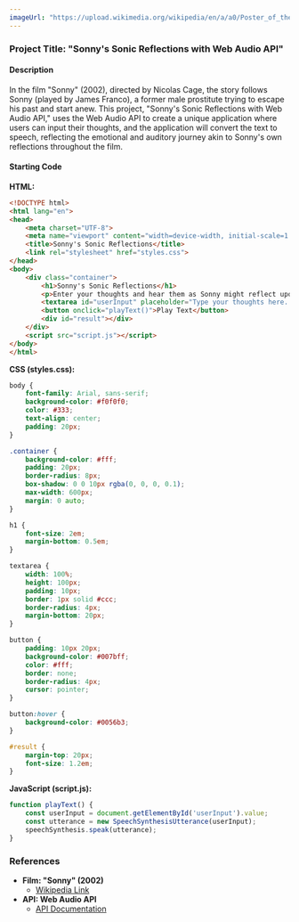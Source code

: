 ```yaml
---
imageUrl: "https://upload.wikimedia.org/wikipedia/en/a/a0/Poster_of_the_movie_Sonny.jpg"
---
```


### Project Title: "Sonny's Sonic Reflections with Web Audio API"

#### Description
In the film "Sonny" (2002), directed by Nicolas Cage, the story follows Sonny (played by James Franco), a former male prostitute trying to escape his past and start anew. This project, "Sonny's Sonic Reflections with Web Audio API," uses the Web Audio API to create a unique application where users can input their thoughts, and the application will convert the text to speech, reflecting the emotional and auditory journey akin to Sonny's own reflections throughout the film.

#### Starting Code

**HTML:**
```html
<!DOCTYPE html>
<html lang="en">
<head>
    <meta charset="UTF-8">
    <meta name="viewport" content="width=device-width, initial-scale=1.0">
    <title>Sonny's Sonic Reflections</title>
    <link rel="stylesheet" href="styles.css">
</head>
<body>
    <div class="container">
        <h1>Sonny's Sonic Reflections</h1>
        <p>Enter your thoughts and hear them as Sonny might reflect upon them.</p>
        <textarea id="userInput" placeholder="Type your thoughts here..."></textarea>
        <button onclick="playText()">Play Text</button>
        <div id="result"></div>
    </div>
    <script src="script.js"></script>
</body>
</html>
```

**CSS (styles.css):**
```css
body {
    font-family: Arial, sans-serif;
    background-color: #f0f0f0;
    color: #333;
    text-align: center;
    padding: 20px;
}

.container {
    background-color: #fff;
    padding: 20px;
    border-radius: 8px;
    box-shadow: 0 0 10px rgba(0, 0, 0, 0.1);
    max-width: 600px;
    margin: 0 auto;
}

h1 {
    font-size: 2em;
    margin-bottom: 0.5em;
}

textarea {
    width: 100%;
    height: 100px;
    padding: 10px;
    border: 1px solid #ccc;
    border-radius: 4px;
    margin-bottom: 20px;
}

button {
    padding: 10px 20px;
    background-color: #007bff;
    color: #fff;
    border: none;
    border-radius: 4px;
    cursor: pointer;
}

button:hover {
    background-color: #0056b3;
}

#result {
    margin-top: 20px;
    font-size: 1.2em;
}
```

**JavaScript (script.js):**
```javascript
function playText() {
    const userInput = document.getElementById('userInput').value;
    const utterance = new SpeechSynthesisUtterance(userInput);
    speechSynthesis.speak(utterance);
}
```

### References
- **Film: "Sonny" (2002)**
  - [Wikipedia Link](https://en.wikipedia.org/wiki/Sonny_(2002_film))
- **API: Web Audio API**
  - [API Documentation](https://developer.mozilla.org/en-US/docs/Web/API/Web_Audio_API)